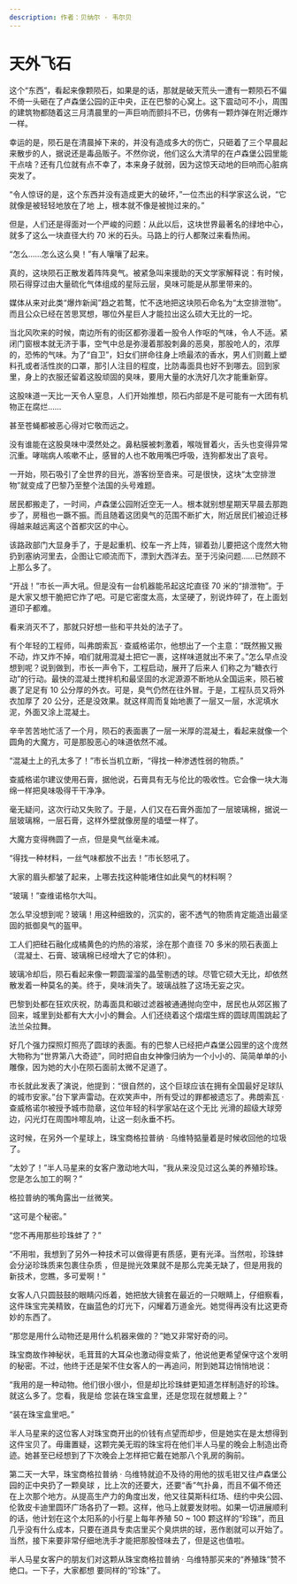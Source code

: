 ```yaml
---
description: 作者：贝纳尔 · 韦尔贝
---
```


# 天外飞石

&#x20;       这个“东西”，看起来像颗陨石，如果是的话，那就是破天荒头一遭有一颗陨石不偏不倚一头砸在了卢森堡公园的正中央，正在巴黎的心窝上。这下震动可不小，周围的建筑物都随着这三月清晨里的一声巨响而颤抖不已，仿佛有一颗炸弹在附近爆炸一样。

&#x20;       幸运的是，陨石是在清晨掉下来的，并没有造成多大的伤亡，只砸着了三个早晨起来散步的人，据说还是毒品贩子。不然你说，他们这么大清早的在卢森堡公园里能干点啥？还有几位就有点不幸了，本来身子就弱，因为这惊天动地的巨响而心脏病突发了。

&#x20;       “令人惊讶的是，这个东西并没有造成更大的破坏，”一位杰出的科学家这么说，“它就像是被轻轻地放在了地 上，根本就不像是被抛过来的。”

&#x20;       但是，人们还是得面对一个严峻的问题：从此以后，这块世界最著名的绿地中心，就多了这么一块直径大约 70 米的石头。马路上的行人都聚过来看热闹。

&#x20;       “怎么……怎么这么臭！”有人嚷嚷了起来。

&#x20;       真的，这块陨石正散发着阵阵臭气。被紧急叫来援助的天文学家解释说：有时候，陨石得穿过由大量硫化气体组成的星际云层，臭味可能是从那里带来的。

&#x20;       媒体从来对此类“爆炸新闻”趋之若鹜，忙不迭地把这块陨石命名为“太空排泄物”。而且公众已经在苦思冥想，哪位外星巨人才能拉出这么硕大无比的一坨。

&#x20;       当北风吹来的时候，南边所有的街区都弥漫着一股令人作呕的气味，令人不适。紧闭门窗根本就无济于事，空气中总是弥漫着那股刺鼻的恶臭，那股呛人的，浓厚的，恐怖的气味。为了“自卫”，妇女们拼命往身上喷最浓的香水，男人们则戴上塑料孔或者活性炭的口罩，那引人注目的程度，比防毒面具也好不到哪去。回到家里，身上的衣服还留着这股顽固的臭味，要用大量的水洗好几次才能重新穿。

&#x20;       这股味道一天比一天令人窒息，人们开始推想，陨石内部是不是可能有一大团有机物正在腐烂……

&#x20;       甚至苍蝇都被恶心得对它敬而远之。

&#x20;       没有谁能在这股臭味中漠然处之。鼻粘膜被刺激着，喉咙冒着火，舌头也变得异常沉重。哮喘病人咳嗽不止，感冒的人也不敢用嘴巴呼吸，连狗都发出了哀号。

&#x20;       一开始，陨石吸引了全世界的目光，游客纷至沓来。可是很快，这块“太空排泄物”就变成了巴黎乃至整个法国的头号难题。

&#x20;       居民都搬走了，一时间，卢森堡公园附近空无一人。根本就别想星期天早晨去那跑步了，房租也一蹶不振。而且随着这团臭气的范围不断扩大，附近居民们被迫迁移得越来越远离这个首都灾区的中心。

&#x20;       该路政部门大显身手了，于是起重机、绞车一齐上阵，铆着劲儿要把这个庞然大物扔到塞纳河里去，企图让它顺流而下，漂到大西洋去。至于污染问题……已然顾不上那么多了。

&#x20;       “开战！”市长一声大吼。但是没有一台机器能吊起这坨直径 70 米的“排泄物”。于是大家又想干脆把它炸了吧。可是它密度太高，太坚硬了，别说炸碎了，在上面划道印子都难。

&#x20;       看来消灭不了，那就只好想一些和平共处的法子了。

&#x20;       有个年轻的工程师，叫弗朗索瓦 · 查威格诺尔，他想出了一个主意：“既然搬又搬不动，炸又炸不掉，咱们就用混凝土把它一裹，这样味道就出不来了。”怎么早点没想到呢？说到做到，市长一声令下，工程启动，展开了后来人 们称之为“糖衣行动”的行动。最快的混凝土搅拌机和最坚固的水泥源源不断地从全国运来，陨石被裹了足足有 10 公分厚的外衣。可是，臭气仍然在往外冒。于是，工程队员又将外衣加厚了 20 公分，还是没效果。就这样周而复始地裹了一层又一层，水泥填水泥，外面又涂上混凝土。

&#x20;       辛辛苦苦地忙活了一个月，陨石的表面裹了一层一米厚的混凝土，看起来就像一个圆角的大魔方，可是那股恶心的味道依然不减。

&#x20;       “混凝土上的孔太多了！”市长当机立断，“得找一种渗透性弱的物质。”

&#x20;       查威格诺尔建议使用石膏，据他说，石膏具有无与伦比的吸收性。它会像一块大海绵一样把臭味吸得干干净净。

&#x20;       毫无疑问，这次行动又失败了。于是，人们又在石膏外面加了一层玻璃棉，据说一层玻璃棉，一层石膏，这样外壁就像房屋的墙壁一样了。

&#x20;       大魔方变得椭圆了一点，但是臭气丝毫未减。

&#x20;       “得找一种材料，一丝气味都放不出去！”市长怒吼了。

&#x20;       大家的眉头都皱了起来，上哪去找这种能堵住如此臭气的材料啊？

&#x20;       “玻璃！”查维诺格尔大叫。

&#x20;       怎么早没想到呢？玻璃！用这种细致的，沉实的，密不透气的物质肯定能造出最坚固的抵御臭气的盔甲。

&#x20;       工人们把硅石融化成橘黄色的灼热的溶浆，涂在那个直径 70 多米的陨石表面上（混凝土、石膏、玻璃棉已经增大了它的体积）。

&#x20;       玻璃冷却后，陨石看起来像一颗圆溜溜的晶莹剔透的球。尽管它硕大无比，却依然散发着一种莫名的美。终于，臭味消失了。玻璃战胜了这场无妄之灾。

&#x20;       巴黎到处都在狂欢庆祝，防毒面具和碳过滤器被通通抛向空中，居民也从郊区搬了回来，城里到处都有大大小小的舞会。人们还绕着这个熠熠生辉的圆球周围跳起了法兰朵拉舞。

&#x20;       好几个强力探照灯照亮了圆球的表面。有的巴黎人已经把卢森堡公园里的这个庞然大物称为“世界第八大奇迹”，同时把自由女神像归纳为一个小小的、简简单单的小雕像，因为她的大小在陨石面前太微不足道了。

&#x20;       市长就此发表了演说，他提到：“很自然的，这个巨球应该在拥有全国最好足球队的城市安家。”台下掌声雷动。在欢笑声中，所有受过的罪都被遗忘了。弗朗索瓦 · 查威格诺尔被授予城市勋章，这位年轻的科学家站在这个无比 光滑的超级大球旁边，闪光灯在周围咔嚓乱响，让这一刻永垂不朽。

&#x20;       这时候，在另外一个星球上，珠宝商格拉普纳 · 乌维特掂量着是时候收回他的垃圾了。

&#x20;       “太妙了！”半人马星来的女客户激动地大叫，“我从来没见过这么美的养殖珍珠。您是怎么加工的啊？”

&#x20;       格拉普纳的嘴角露出一丝微笑。

&#x20;       “这可是个秘密。”

&#x20;       “您不再用那些珍珠蚌了？”

&#x20;       “不用啦，我想到了另外一种技术可以做得更有质感，更有光泽。当然啦，珍珠蚌会分泌珍珠质来包裹住杂质 ，但是抛光效果就不是那么完美无缺了，但是用我的新技术，您瞧，多可爱啊！”

&#x20;       女客人八只圆鼓鼓的眼睛闪烁着，她把放大镜套在最近的一只眼睛上，仔细察看，这件珠宝完美精致，在幽蓝色的灯光下，闪耀着万道金光。她觉得再没有比这更奇妙的东西了。

&#x20;       “那您是用什么动物还是用什么机器来做的？”她又非常好奇的问。

&#x20;       珠宝商故作神秘状，毛茸茸的大耳朵也激动得变紫了，他说他更希望保守这个发明的秘密。不过，他终于还是架不住女客人的一再追问，附到她耳边悄悄地说：

&#x20;       “我用的是一种动物。他们很小很小，但是却比珍珠蚌更知道怎样制造好的珍珠。就这么多了。您看，我是给 您装在珠宝盒里，还是您现在就想戴上？”

&#x20;       “装在珠宝盒里吧。”

&#x20;       半人马星来的这位客人对珠宝商开出的价钱有点望而却步，但是她实在是太想得到这件宝贝了。毋庸置疑，这颗完美无瑕的珠宝将在他们半人马星的晚会上制造出奇迹。她甚至已经想到了下次晚会上怎样把它戴在她那八个乳房的胸前。

&#x20;       第二天一大早，珠宝商格拉普纳 · 乌维特就迫不及待的用他的拔毛钳又往卢森堡公园的正中央扔了一颗臭球 ，比上次的还要大，还要“香”气扑鼻，而且不偏不倚还在上次那个地方。从提高生产力的角度出发，他又往莫斯科红场、纽约中央公园、伦敦皮卡迪里圆环广场各扔了一颗。这样，他马上就要发财啦。如果一切进展顺利的话，他计划在这个太阳系的小行星上每年养殖 50 \~ 100 颗这样的“珍珠”，而且几乎没有什么成本，只要在道具专卖店里买个臭烘烘的球，恶作剧就可以开始了。当然，接下来要非常仔细地洗手才能把那股怪味去了，但是这也值啦。

&#x20;       半人马星女客户的朋友们对这颗从珠宝商格拉普纳 · 乌维特那买来的“养殖珠”赞不绝口。一下子，大家都想 要同样的“珍珠”了。
